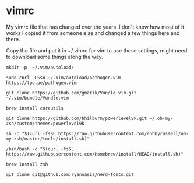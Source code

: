 # vimrc
My vimrc file that has changed over the years. I don't know how most of it works I copied it from someone else and changed a few things here and there.

Copy the file and put it in ~/.vimrc for vim to use these settings, might need to download some things along the way.

`mkdir -p  ~/.vim/autoload/`

`sudo curl -LSso ~/.vim/autoload/pathogen.vim https://tpo.pe/pathogen.vim`

`git clone https://github.com/gmarik/Vundle.vim.git ~/.vim/bundle/Vundle.vim`

`brew install coreutils`

`git clone https://github.com/bhilburn/powerlevel9k.git ~/.oh-my-zsh/custom/themes/powerlevel9k`

`sh -c "$(curl -fsSL https://raw.githubusercontent.com/robbyrussell/oh-my-zsh/master/tools/install.sh)"`

`/bin/bash -c "$(curl -fsSL https://raw.githubusercontent.com/Homebrew/install/HEAD/install.sh)"`

`brew install zsh`

`git clone git@github.com:ryanoasis/nerd-fonts.git`
